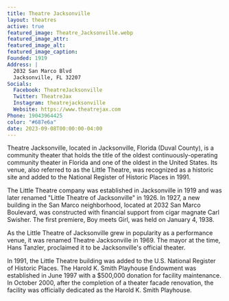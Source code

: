 ```yaml
---
title: Theatre Jacksonville
layout: theatres
active: true
featured_image: Theatre_Jacksonville.webp
featured_image_attr:
featured_image_alt:
featured_image_caption:
Founded: 1919
Address: |
  2032 San Marco Blvd
  Jacksonville, FL 32207
Socials:
  Facebook: TheatreJacksonville
  Twitter: TheatreJax
  Instagram: theatrejacksonville
  Website: https://www.theatrejax.com
Phone: 19043964425
color: "#687e6a"
date: 2023-09-08T00:00:00-04:00
---
```

Theatre Jacksonville, located in Jacksonville, Florida (Duval County), is a community theater that holds the title of the oldest continuously-operating community theater in Florida and one of the oldest in the United States. Its venue, also referred to as the Little Theatre, was recognized as a historic site and added to the National Register of Historic Places in 1991.

The Little Theatre company was established in Jacksonville in 1919 and was later renamed "Little Theatre of Jacksonville" in 1926. In 1927, a new building in the San Marco neighborhood, located at 2032 San Marco Boulevard, was constructed with financial support from cigar magnate Carl Swisher. The first premiere, Boy meets Girl, was held on January 4, 1938.

As the Little Theatre of Jacksonville grew in popularity as a performance venue, it was renamed Theatre Jacksonville in 1969. The mayor at the time, Hans Tanzler, proclaimed it to be Jacksonville's official theater.

In 1991, the Little Theatre building was added to the U.S. National Register of Historic Places. The Harold K. Smith Playhouse Endowment was established in June 1997 with a $500,000 donation for facility maintenance. In October 2000, after the completion of a theater facade renovation, the facility was officially dedicated as the Harold K. Smith Playhouse.
